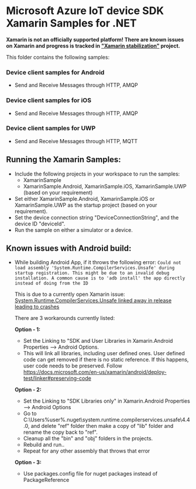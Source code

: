 # Microsoft Azure IoT device SDK Xamarin Samples for .NET

**Xamarin is not an officially supported platform!  There are known issues on Xamarin and progress is tracked in ["Xamarin stabilization"](https://github.com/Azure/azure-iot-sdk-csharp/projects/1) project.**

This folder contains the following samples:

### Device client samples for Android
* Send and Receive Messages through HTTP, AMQP

### Device client samples for iOS
* Send and Receive Messages through HTTP, AMQP

### Device client samples for UWP
* Send and Receive Messages through HTTP, MQTT

## Running the Xamarin Samples:
* Include the following projects in your workspace to run the samples:
    * XamarinSample
    * XamarinSample.Android, XamarinSample.iOS, XamarinSample.UWP (based on your requirement)
* Set either XamarinSample.Android, XamarinSample.iOS or XamarinSample.UWP as the startup project (based on your requirement).
* Set the device connection string "DeviceConnectionString", and the device ID "deviceId".
* Run the sample on either a simulator or a device.

## Known issues with Android build:
* While building Android App, if it throws the following error:
    ```Could not load assembly 'System.Runtime.CompilerServices.Unsafe' during startup registration. This might be due to an invalid debug installation. A common cause is to 'adb install' the app directly instead of doing from the ID```

    This is due to a currently open Xamarin issue: [System.Runtime.CompilerServices.Unsafe linked away in release leading to crashes][xamarin-link]

    There are 3 workarounds currently listed:

    __Option - 1:__

    * Set the Linking to "SDK and User Libraries in Xamarin.Android Properties --> Android Options.
    * This will link all libraries, including user defined ones. User defined code can get removed if there is no static reference. If this happens, user code needs to be preserved. Follow https://docs.microsoft.com/en-us/xamarin/android/deploy-test/linker#preserving-code

    __Option - 2:__

    * Set the Linking to "SDK Libraries only" in Xamarin.Android Properties --> Android Options
    * Go to C:\Users\%user%\.nuget\system.runtime.compilerservices.unsafe\4.4.0, and delete "ref"       folder then make a copy of "lib" folder and rename the copy back to "ref". 
    * Cleanup all the "bin" and "obj" folders in the projects.
    * Rebuild and run..
    * Repeat for any other assembly that throws that error

    __Option - 3:__

    * Use packages.config file for nuget packages instead of PackageReference

    
    [xamarin-link]: https://github.com/xamarin/xamarin-android/issues/1196
